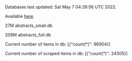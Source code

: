Databases last updated: Sat May  7 04:26:56 UTC 2022. 

Available [here](https://github.com/cbeauhilton/ash-db/releases).


27M	abstracts_small.db

209M	abstracts_full.db

Current number of items in db:
[{"count(*)": 96904}]

Current number of scraped items in db:
[{"count(*)": 24305}]
